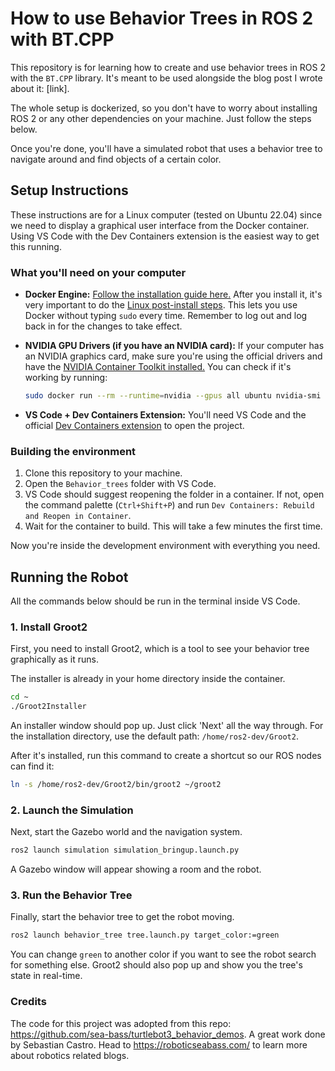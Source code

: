 # How to use Behavior Trees in ROS 2 with BT.CPP

This repository is for learning how to create and use behavior trees in ROS 2 with the `BT.CPP` library. It's meant to be used alongside the blog post I wrote about it: [link].

The whole setup is dockerized, so you don't have to worry about installing ROS 2 or any other dependencies on your machine. Just follow the steps below.

Once you're done, you'll have a simulated robot that uses a behavior tree to navigate around and find objects of a certain color.

## Setup Instructions

These instructions are for a Linux computer (tested on Ubuntu 22.04) since we need to display a graphical user interface from the Docker container. Using VS Code with the Dev Containers extension is the easiest way to get this running.

### What you'll need on your computer

*   **Docker Engine:** [Follow the installation guide here.](https://docs.docker.com/engine/install/) After you install it, it's very important to do the [Linux post-install steps](https://docs.docker.com/engine/install/linux-postinstall/). This lets you use Docker without typing `sudo` every time. Remember to log out and log back in for the changes to take effect.

*   **NVIDIA GPU Drivers (if you have an NVIDIA card):** If your computer has an NVIDIA graphics card, make sure you're using the official drivers and have the [NVIDIA Container Toolkit installed.](https://docs.nvidia.com/datacenter/cloud-native/container-toolkit/latest/install-guide.html) You can check if it's working by running:
    ```bash
    sudo docker run --rm --runtime=nvidia --gpus all ubuntu nvidia-smi
    ```

*   **VS Code + Dev Containers Extension:** You'll need VS Code and the official [Dev Containers extension](https://marketplace.visualstudio.com/items?itemName=ms-vscode-remote.remote-containers) to open the project.

### Building the environment

1.  Clone this repository to your machine.
2.  Open the `Behavior_trees` folder with VS Code.
3.  VS Code should suggest reopening the folder in a container. If not, open the command palette (`Ctrl+Shift+P`) and run `Dev Containers: Rebuild and Reopen in Container`.
4.  Wait for the container to build. This will take a few minutes the first time.

Now you're inside the development environment with everything you need.

## Running the Robot

All the commands below should be run in the terminal inside VS Code.

### 1. Install Groot2

First, you need to install Groot2, which is a tool to see your behavior tree graphically as it runs.

The installer is already in your home directory inside the container.

```bash
cd ~
./Groot2Installer
```

An installer window should pop up. Just click 'Next' all the way through. For the installation directory, use the default path: `/home/ros2-dev/Groot2`.

After it's installed, run this command to create a shortcut so our ROS nodes can find it:

```bash
ln -s /home/ros2-dev/Groot2/bin/groot2 ~/groot2
```

### 2. Launch the Simulation

Next, start the Gazebo world and the navigation system.

```bash
ros2 launch simulation simulation_bringup.launch.py 
```

A Gazebo window will appear showing a room and the robot.

### 3. Run the Behavior Tree

Finally, start the behavior tree to get the robot moving.

```bash
ros2 launch behavior_tree tree.launch.py target_color:=green
```

You can change `green` to another color if you want to see the robot search for something else. Groot2 should also pop up and show you the tree's state in real-time.

### Credits 
The code for this project was adopted from this repo: https://github.com/sea-bass/turtlebot3_behavior_demos. A great work done by Sebastian Castro. Head to https://roboticseabass.com/ to learn more about robotics related blogs. 

